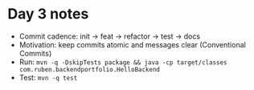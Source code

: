 # Day 3 notes
- Commit cadence: init → feat → refactor → test → docs
- Motivation: keep commits atomic and messages clear (Conventional Commits)
- Run: `mvn -q -DskipTests package && java -cp target/classes com.ruben.backendportfolio.HelloBackend`
- Test: `mvn -q test`